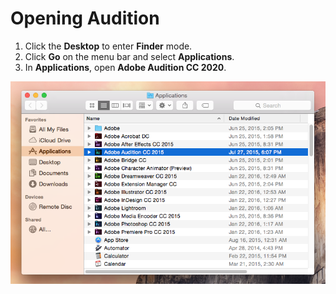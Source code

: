 # Opening Audition

1. Click the **Desktop** to enter **Finder** mode.
2. Click **Go** on the menu bar and select **Applications**.
3. In **Applications**, open **Adobe Audition CC 2020**. 

![Opening Adobe Audition CC 2015.](../.gitbook/assets/opening-audition.png)

